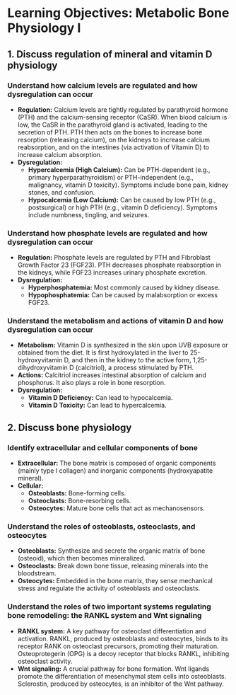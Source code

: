 
# Learning Objectives: Metabolic Bone Physiology I

## 1. Discuss regulation of mineral and vitamin D physiology

### Understand how calcium levels are regulated and how dysregulation can occur

*   **Regulation:** Calcium levels are tightly regulated by parathyroid hormone (PTH) and the calcium-sensing receptor (CaSR). When blood calcium is low, the CaSR in the parathyroid gland is activated, leading to the secretion of PTH. PTH then acts on the bones to increase bone resorption (releasing calcium), on the kidneys to increase calcium reabsorption, and on the intestines (via activation of Vitamin D) to increase calcium absorption.
*   **Dysregulation:**
    *   **Hypercalcemia (High Calcium):** Can be PTH-dependent (e.g., primary hyperparathyroidism) or PTH-independent (e.g., malignancy, vitamin D toxicity). Symptoms include bone pain, kidney stones, and confusion.
    *   **Hypocalcemia (Low Calcium):** Can be caused by low PTH (e.g., postsurgical) or high PTH (e.g., vitamin D deficiency). Symptoms include numbness, tingling, and seizures.

### Understand how phosphate levels are regulated and how dysregulation can occur

*   **Regulation:** Phosphate levels are regulated by PTH and Fibroblast Growth Factor 23 (FGF23). PTH decreases phosphate reabsorption in the kidneys, while FGF23 increases urinary phosphate excretion.
*   **Dysregulation:**
    *   **Hyperphosphatemia:** Most commonly caused by kidney disease.
    *   **Hypophosphatemia:** Can be caused by malabsorption or excess FGF23.

### Understand the metabolism and actions of vitamin D and how dysregulation can occur

*   **Metabolism:** Vitamin D is synthesized in the skin upon UVB exposure or obtained from the diet. It is first hydroxylated in the liver to 25-hydroxyvitamin D, and then in the kidney to the active form, 1,25-dihydroxyvitamin D (calcitriol), a process stimulated by PTH.
*   **Actions:** Calcitriol increases intestinal absorption of calcium and phosphorus. It also plays a role in bone resorption.
*   **Dysregulation:**
    *   **Vitamin D Deficiency:** Can lead to hypocalcemia.
    *   **Vitamin D Toxicity:** Can lead to hypercalcemia.

## 2. Discuss bone physiology

### Identify extracellular and cellular components of bone

*   **Extracellular:** The bone matrix is composed of organic components (mainly type I collagen) and inorganic components (hydroxyapatite mineral).
*   **Cellular:**
    *   **Osteoblasts:** Bone-forming cells.
    *   **Osteoclasts:** Bone-resorbing cells.
    *   **Osteocytes:** Mature bone cells that act as mechanosensors.

### Understand the roles of osteoblasts, osteoclasts, and osteocytes

*   **Osteoblasts:** Synthesize and secrete the organic matrix of bone (osteoid), which then becomes mineralized.
*   **Osteoclasts:** Break down bone tissue, releasing minerals into the bloodstream.
*   **Osteocytes:** Embedded in the bone matrix, they sense mechanical stress and regulate the activity of osteoblasts and osteoclasts.

### Understand the roles of two important systems regulating bone remodeling: the RANKL system and Wnt signaling

*   **RANKL system:** A key pathway for osteoclast differentiation and activation. RANKL, produced by osteoblasts and osteocytes, binds to its receptor RANK on osteoclast precursors, promoting their maturation. Osteoprotegerin (OPG) is a decoy receptor that blocks RANKL, inhibiting osteoclast activity.
*   **Wnt signaling:** A crucial pathway for bone formation. Wnt ligands promote the differentiation of mesenchymal stem cells into osteoblasts. Sclerostin, produced by osteocytes, is an inhibitor of the Wnt pathway.
